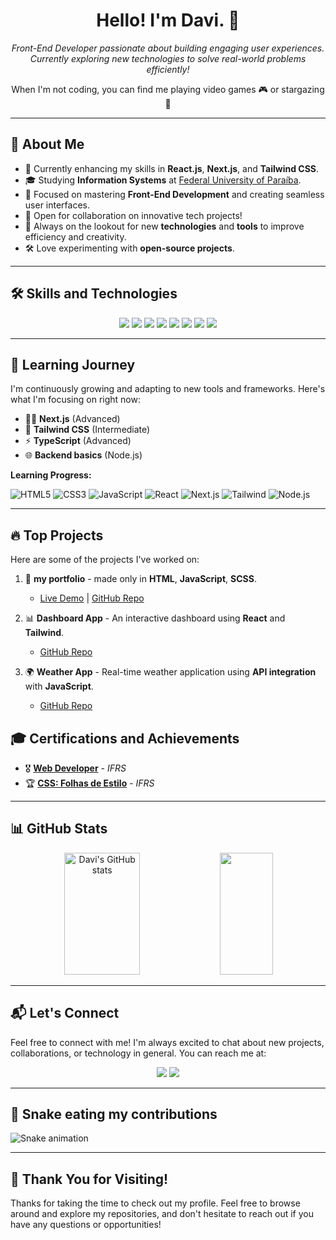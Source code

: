 <h1 align="center">Hello! I'm Davi. 👋</h1> 

<p align="center"> 
  <em>Front-End Developer passionate about building engaging user experiences.</em><br />
  <em>Currently exploring new technologies to solve real-world problems efficiently!</em> 
</p> 

<p align="center"> 
  When I'm not coding, you can find me playing video games 🎮 or stargazing 🔭
</p>

---

## 🚀 **About Me**

- 🔨 Currently enhancing my skills in **React.js**, **Next.js**, and **Tailwind CSS**.
- 🎓 Studying **Information Systems** at [Federal University of Paraíba](https://www.ufpb.br/).
- 🌱 Focused on mastering **Front-End Development** and creating seamless user interfaces.
- 💼 Open for collaboration on innovative tech projects!
- 🎯 Always on the lookout for new **technologies** and **tools** to improve efficiency and creativity.
- 🛠️ Love experimenting with **open-source projects**.

---

## 🛠️ **Skills and Technologies**

<p align="center">
  <img src="https://img.shields.io/badge/HTML5-E34F26?style=for-the-badge&logo=html5&logoColor=white" />
  <img src="https://img.shields.io/badge/CSS3-1572B6?style=for-the-badge&logo=css3&logoColor=white" />
  <img src="https://img.shields.io/badge/JavaScript-F7DF1E?style=for-the-badge&logo=javascript&logoColor=black" />
  <img src="https://img.shields.io/badge/TypeScript-007ACC?style=for-the-badge&logo=typescript&logoColor=white" />
  <img src="https://img.shields.io/badge/React-61DAFB?style=for-the-badge&logo=react&logoColor=black" />
  <img src="https://img.shields.io/badge/Next.js-000000?style=for-the-badge&logo=nextdotjs&logoColor=white" />
  <img src="https://img.shields.io/badge/Tailwind_CSS-38B2AC?style=for-the-badge&logo=tailwind-css&logoColor=white" />
  <img src="https://img.shields.io/badge/Git-F05032?style=for-the-badge&logo=git&logoColor=white" />
</p>

---

## 🌱 **Learning Journey**

I'm continuously growing and adapting to new tools and frameworks. Here's what I'm focusing on right now:

- 🧑‍💻 **Next.js** (Advanced)
- 🎨 **Tailwind CSS** (Intermediate)
- ⚡ **TypeScript** (Advanced)
- 🌐 **Backend basics** (Node.js)

**Learning Progress:**

![HTML5](https://img.shields.io/badge/HTML5-90%25-blue?style=for-the-badge)
![CSS3](https://img.shields.io/badge/CSS3-80%25-blue?style=for-the-badge)
![JavaScript](https://img.shields.io/badge/JavaScript-75%25-blue?style=for-the-badge)
![React](https://img.shields.io/badge/React-70%25-blue?style=for-the-badge)
![Next.js](https://img.shields.io/badge/Next.js-60%25-blue?style=for-the-badge)
![Tailwind](https://img.shields.io/badge/Tailwind-50%25-blue?style=for-the-badge)
![Node.js](https://img.shields.io/badge/Node.js-30%25-blue?style=for-the-badge)

---

## 🔥 **Top Projects**

Here are some of the projects I've worked on:

1. 🛒 **my portfolio** - made only in **HTML**, **JavaScript**, **SCSS**.
   - [Live Demo](https://davicode-portfolio.netlify.app/) | [GitHub Repo](https://github.com/DaviSsilvaa/Portfolio-DaviSilva)

2. 📊 **Dashboard App** - An interactive dashboard using **React** and **Tailwind**.
   - [GitHub Repo](https://github.com/DaviSsilvaa/dashboard-app)

3. 🌍 **Weather App** - Real-time weather application using **API integration** with **JavaScript**.
   - [GitHub Repo](https://github.com/DaviSsilvaa/weather-app)

## 🎓 **Certifications and Achievements**

- 🎖️ **[Web Developer](https://moodle.ifrs.edu.br/course/view.php?id=7577)** - *IFRS*
- 🏆 **[CSS: Folhas de Estilo](https://moodle.ifrs.edu.br/course/view.php?id=7485)** - *IFRS*

---

## 📊 **GitHub Stats**
<div align="center">
  <img width="49%" height="195px" src="https://github-readme-stats.vercel.app/api?username=DaviSsilvaa&show_icons=true&count_private=true&hide_border=true&title_color=5D3FD3&icon_color=5D3FD3&text_color=c9d1d9&bg_color=0d1117" alt="Davi's GitHub stats" /> 
  <img width="41%" height="195px" src="https://github-readme-stats.vercel.app/api/top-langs/?username=DaviSsilvaa&layout=compact&hide_border=true&title_color=5D3FD3&text_color=5D3FD3&bg_color=0d1117" />
</div>

---

## 📬 **Let's Connect**

Feel free to connect with me! I'm always excited to chat about new projects, collaborations, or technology in general. You can reach me at:

<p align="center">
  <a href="mailto:gssj9264@gmail.com"><img src="https://img.shields.io/badge/Gmail-D14836?style=for-the-badge&logo=gmail&logoColor=white"/></a>
  <a href="https://www.linkedin.com/in/davisilvaas/"><img src="https://img.shields.io/badge/LinkedIn-0077B5?style=for-the-badge&logo=linkedin&logoColor=white" /></a>
</p>

---

## 🐍 **Snake eating my contributions**

![Snake animation](https://github.com/DaviSsilvaa/DaviSsilvaa/blob/output/github-contribution-grid-snake.svg)

---

## 🎉 **Thank You for Visiting!**

Thanks for taking the time to check out my profile. Feel free to browse around and explore my repositories, and don't hesitate to reach out if you have any questions or opportunities!
